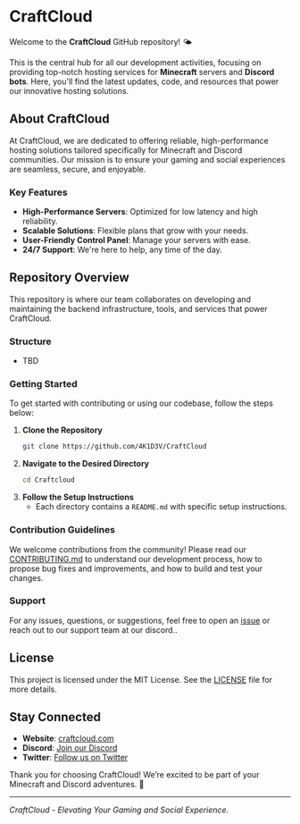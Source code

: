 # CraftCloud

Welcome to the **CraftCloud** GitHub repository! 🌤️

This is the central hub for all our development activities, focusing on providing top-notch hosting services for **Minecraft** servers and **Discord bots**. Here, you'll find the latest updates, code, and resources that power our innovative hosting solutions.

## About CraftCloud

At CraftCloud, we are dedicated to offering reliable, high-performance hosting solutions tailored specifically for Minecraft and Discord communities. Our mission is to ensure your gaming and social experiences are seamless, secure, and enjoyable.

### Key Features

- **High-Performance Servers**: Optimized for low latency and high reliability.
- **Scalable Solutions**: Flexible plans that grow with your needs.
- **User-Friendly Control Panel**: Manage your servers with ease.
- **24/7 Support**: We're here to help, any time of the day.

## Repository Overview

This repository is where our team collaborates on developing and maintaining the backend infrastructure, tools, and services that power CraftCloud.

### Structure

- TBD

### Getting Started

To get started with contributing or using our codebase, follow the steps below:

1. **Clone the Repository**
    ```sh
    git clone https://github.com/4K1D3V/CraftCloud
    ```
2. **Navigate to the Desired Directory**
    ```sh
    cd Craftcloud
    ```
3. **Follow the Setup Instructions**
    - Each directory contains a `README.md` with specific setup instructions.

### Contribution Guidelines

We welcome contributions from the community! Please read our [CONTRIBUTING.md](CONTRIBUTING.md) to understand our development process, how to propose bug fixes and improvements, and how to build and test your changes.

### Support

For any issues, questions, or suggestions, feel free to open an [issue](https://github.com/4K1D3V/CraftCloud/issues) or reach out to our support team at our discord..

## License

This project is licensed under the MIT License. See the [LICENSE](LICENSE) file for more details.

## Stay Connected

- **Website**: [craftcloud.com](https://test.com)
- **Discord**: [Join our Discord](https://discord.gg/WyQWYdE5we)
- **Twitter**: [Follow us on Twitter](https://twitter.com/bensmatthews10)

Thank you for choosing CraftCloud! We’re excited to be part of your Minecraft and Discord adventures. 🚀

---

*CraftCloud - Elevating Your Gaming and Social Experience.*
